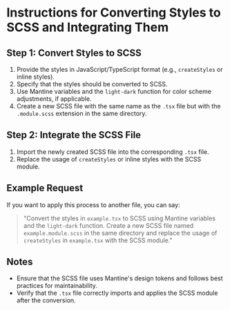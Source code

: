 # Instructions for Converting Styles to SCSS and Integrating Them

## Step 1: Convert Styles to SCSS
1. Provide the styles in JavaScript/TypeScript format (e.g., `createStyles` or inline styles).
2. Specify that the styles should be converted to SCSS.
3. Use Mantine variables and the `light-dark` function for color scheme adjustments, if applicable.
4. Create a new SCSS file with the same name as the `.tsx` file but with the `.module.scss` extension in the same directory.

## Step 2: Integrate the SCSS File
1. Import the newly created SCSS file into the corresponding `.tsx` file.
2. Replace the usage of `createStyles` or inline styles with the SCSS module.

## Example Request
If you want to apply this process to another file, you can say:
> "Convert the styles in `example.tsx` to SCSS using Mantine variables and the `light-dark` function. Create a new SCSS file named `example.module.scss` in the same directory and replace the usage of `createStyles` in `example.tsx` with the SCSS module."

## Notes
- Ensure that the SCSS file uses Mantine's design tokens and follows best practices for maintainability.
- Verify that the `.tsx` file correctly imports and applies the SCSS module after the conversion.